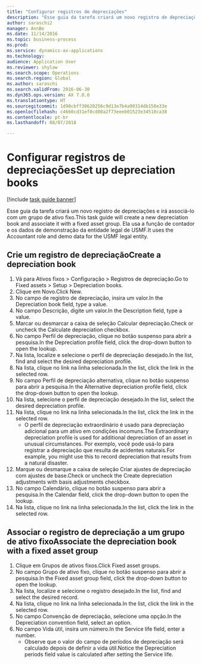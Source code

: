 ```yaml
--- 
title: "Configurar registros de depreciações"
description: "Esse guia da tarefa criará um novo registro de depreciações e irá associá-lo com um grupo de ativo fixo."
author: saraschi2
manager: AnnBe
ms.date: 11/14/2016
ms.topic: business-process
ms.prod: 
ms.service: dynamics-ax-applications
ms.technology: 
audience: Application User
ms.reviewer: shylaw
ms.search.scope: Operations
ms.search.region: Global
ms.author: saraschi
ms.search.validFrom: 2016-06-30
ms.dyn365.ops.version: AX 7.0.0
ms.translationtype: HT
ms.sourcegitcommit: 1d98cbff30620256c9d13e7b4a90314db150e33e
ms.openlocfilehash: c4660cd31ef0cd80a2f73eeeb01523e34510ca38
ms.contentlocale: pt-br
ms.lasthandoff: 08/07/2018

---
```


# <a name="set-up-depreciation-books"></a><span data-ttu-id="c80e9-103">Configurar registros de depreciações</span><span class="sxs-lookup"><span data-stu-id="c80e9-103">Set up depreciation books</span></span> 

[!include [task guide banner](../../includes/task-guide-banner.md)]

<span data-ttu-id="c80e9-104">Esse guia da tarefa criará um novo registro de depreciações e irá associá-lo com um grupo de ativo fixo.</span><span class="sxs-lookup"><span data-stu-id="c80e9-104">This task guide will create a new depreciation book and associate it with a fixed asset group.</span></span>  <span data-ttu-id="c80e9-105">Ela usa a função de contador e os dados de demonstração da entidade legal de USMF.</span><span class="sxs-lookup"><span data-stu-id="c80e9-105">It uses the Accountant role and demo data for the USMF legal entity.</span></span>


## <a name="create-a-depreciation-book"></a><span data-ttu-id="c80e9-106">Crie um registro de depreciação</span><span class="sxs-lookup"><span data-stu-id="c80e9-106">Create a depreciation book</span></span>
1. <span data-ttu-id="c80e9-107">Vá para Ativos fixos > Configuração > Registros de depreciação.</span><span class="sxs-lookup"><span data-stu-id="c80e9-107">Go to Fixed assets > Setup > Depreciation books.</span></span>
2. <span data-ttu-id="c80e9-108">Clique em Novo.</span><span class="sxs-lookup"><span data-stu-id="c80e9-108">Click New.</span></span>
3. <span data-ttu-id="c80e9-109">No campo de registro de depreciação, insira um valor.</span><span class="sxs-lookup"><span data-stu-id="c80e9-109">In the Depreciation book field, type a value.</span></span>
4. <span data-ttu-id="c80e9-110">No campo Descrição, digite um valor.</span><span class="sxs-lookup"><span data-stu-id="c80e9-110">In the Description field, type a value.</span></span>
5. <span data-ttu-id="c80e9-111">Marcar ou desmarcar a caixa de seleção Calcular depreciação.</span><span class="sxs-lookup"><span data-stu-id="c80e9-111">Check or uncheck the Calculate depreciation checkbox.</span></span>
6. <span data-ttu-id="c80e9-112">No campo Perfil de depreciação, clique no botão suspenso para abrir a pesquisa.</span><span class="sxs-lookup"><span data-stu-id="c80e9-112">In the Depreciation profile field, click the drop-down button to open the lookup.</span></span>
7. <span data-ttu-id="c80e9-113">Na lista, localize e selecione o perfil de depreciação desejado.</span><span class="sxs-lookup"><span data-stu-id="c80e9-113">In the list, find and select the desired depreciation profile.</span></span>
8. <span data-ttu-id="c80e9-114">Na lista, clique no link na linha selecionada.</span><span class="sxs-lookup"><span data-stu-id="c80e9-114">In the list, click the link in the selected row.</span></span>
9. <span data-ttu-id="c80e9-115">No campo Perfil de depreciação alternativa, clique no botão suspenso para abrir a pesquisa.</span><span class="sxs-lookup"><span data-stu-id="c80e9-115">In the Alternative depreciation profile field, click the drop-down button to open the lookup.</span></span>
10. <span data-ttu-id="c80e9-116">Na lista, selecione o perfil de depreciação desejado.</span><span class="sxs-lookup"><span data-stu-id="c80e9-116">In the list, select the desired depreciation profile.</span></span>
11. <span data-ttu-id="c80e9-117">Na lista, clique no link na linha selecionada.</span><span class="sxs-lookup"><span data-stu-id="c80e9-117">In the list, click the link in the selected row.</span></span>
    * <span data-ttu-id="c80e9-118">O perfil de depreciação extraordinário é usado para depreciação adicional para um ativo em condições incomuns.</span><span class="sxs-lookup"><span data-stu-id="c80e9-118">The Extraordinary depreciation profile is used for additional depreciation of an asset in unusual circumstances.</span></span> <span data-ttu-id="c80e9-119">Por exemplo, você pode usá-lo para registrar a depreciação que resulta de acidentes naturais.</span><span class="sxs-lookup"><span data-stu-id="c80e9-119">For example, you might use this to record depreciation that results from a natural disaster.</span></span>  
12. <span data-ttu-id="c80e9-120">Marque ou desmarque a caixa de seleção Criar ajustes de depreciação com ajustes de base.</span><span class="sxs-lookup"><span data-stu-id="c80e9-120">Check or uncheck the Create depreciation adjustments with basis adjustments checkbox.</span></span>
13. <span data-ttu-id="c80e9-121">No campo Calendário, clique no botão suspenso para abrir a pesquisa.</span><span class="sxs-lookup"><span data-stu-id="c80e9-121">In the Calendar field, click the drop-down button to open the lookup.</span></span>
14. <span data-ttu-id="c80e9-122">Na lista, clique no link na linha selecionada.</span><span class="sxs-lookup"><span data-stu-id="c80e9-122">In the list, click the link in the selected row.</span></span>

## <a name="associate-the-depreciation-book-with-a-fixed-asset-group"></a><span data-ttu-id="c80e9-123">Associar o registro de depreciação a um grupo de ativo fixo</span><span class="sxs-lookup"><span data-stu-id="c80e9-123">Associate the depreciation book with a fixed asset group</span></span>
1. <span data-ttu-id="c80e9-124">Clique em Grupos de ativos fixos.</span><span class="sxs-lookup"><span data-stu-id="c80e9-124">Click Fixed asset groups.</span></span>
2. <span data-ttu-id="c80e9-125">No campo Grupo de ativo fixo, clique no botão suspenso para abrir a pesquisa.</span><span class="sxs-lookup"><span data-stu-id="c80e9-125">In the Fixed asset group field, click the drop-down button to open the lookup.</span></span>
3. <span data-ttu-id="c80e9-126">Na lista, localize e selecione o registro desejado.</span><span class="sxs-lookup"><span data-stu-id="c80e9-126">In the list, find and select the desired record.</span></span>
4. <span data-ttu-id="c80e9-127">Na lista, clique no link na linha selecionada.</span><span class="sxs-lookup"><span data-stu-id="c80e9-127">In the list, click the link in the selected row.</span></span>
5. <span data-ttu-id="c80e9-128">No campo Convenção de depreciação, selecione uma opção.</span><span class="sxs-lookup"><span data-stu-id="c80e9-128">In the Depreciation convention field, select an option.</span></span>
6. <span data-ttu-id="c80e9-129">No campo Vida útil, insira um número.</span><span class="sxs-lookup"><span data-stu-id="c80e9-129">In the Service life field, enter a number.</span></span>
    * <span data-ttu-id="c80e9-130">Observe que o valor do campo de períodos de depreciação será calculado depois de definir a vida útil.</span><span class="sxs-lookup"><span data-stu-id="c80e9-130">Notice the Depreciation periods field value is calculated after setting the Service life.</span></span>  



